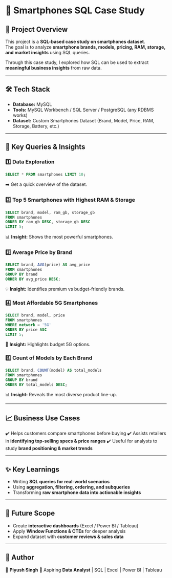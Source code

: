 
# 📱 Smartphones SQL Case Study  

## 📖 Project Overview  
This project is a **SQL-based case study on smartphones dataset**.  
The goal is to analyze **smartphone brands, models, pricing, RAM, storage, and market insights** using SQL queries.  

Through this case study, I explored how SQL can be used to extract **meaningful business insights** from raw data.  

---

## 🛠️ Tech Stack  
- **Database:** MySQL  
- **Tools:** MySQL Workbench / SQL Server / PostgreSQL (any RDBMS works)  
- **Dataset:** Custom Smartphones Dataset (Brand, Model, Price, RAM, Storage, Battery, etc.)  

---

## 🔑 Key Queries & Insights  

### 1️⃣ Data Exploration  
```sql
SELECT * FROM smartphones LIMIT 10;
````

➡️ Get a quick overview of the dataset.

### 2️⃣ Top 5 Smartphones with Highest RAM & Storage

```sql
SELECT brand, model, ram_gb, storage_gb 
FROM smartphones 
ORDER BY ram_gb DESC, storage_gb DESC 
LIMIT 5;
```

📊 **Insight:** Shows the most powerful smartphones.

### 3️⃣ Average Price by Brand

```sql
SELECT brand, AVG(price) AS avg_price 
FROM smartphones 
GROUP BY brand 
ORDER BY avg_price DESC;
```

💡 **Insight:** Identifies premium vs budget-friendly brands.

### 4️⃣ Most Affordable 5G Smartphones

```sql
SELECT brand, model, price 
FROM smartphones 
WHERE network = '5G' 
ORDER BY price ASC 
LIMIT 5;
```

📱 **Insight:** Highlights budget 5G options.

### 5️⃣ Count of Models by Each Brand

```sql
SELECT brand, COUNT(model) AS total_models 
FROM smartphones 
GROUP BY brand 
ORDER BY total_models DESC;
```

📊 **Insight:** Reveals the most diverse product line-up.

---

## 📈 Business Use Cases

✔️ Helps customers compare smartphones before buying
✔️ Assists retailers in **identifying top-selling specs & price ranges**
✔️ Useful for analysts to study **brand positioning & market trends**

---

## ✨ Key Learnings

* Writing **SQL queries for real-world scenarios**
* Using **aggregation, filtering, ordering, and subqueries**
* Transforming **raw smartphone data into actionable insights**

---

## 🚀 Future Scope

* Create **interactive dashboards** (Excel / Power BI / Tableau)
* Apply **Window Functions & CTEs** for deeper analysis
* Expand dataset with **customer reviews & sales data**

---

## 📌 Author

👤 **Piyush Singh**
💼 Aspiring **Data Analyst** | SQL | Excel | Power BI | Tableau

